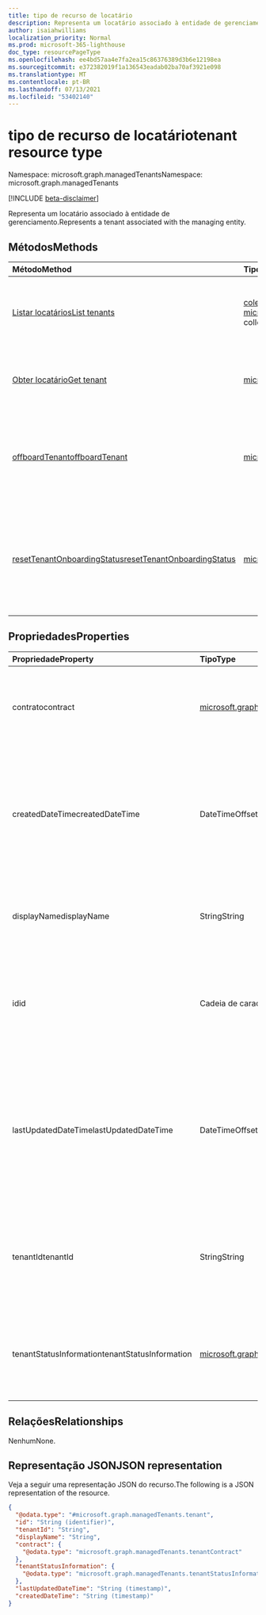 ```yaml
---
title: tipo de recurso de locatário
description: Representa um locatário associado à entidade de gerenciamento.
author: isaiahwilliams
localization_priority: Normal
ms.prod: microsoft-365-lighthouse
doc_type: resourcePageType
ms.openlocfilehash: ee4bd57aa4e7fa2ea15c86376389d3b6e12198ea
ms.sourcegitcommit: e372382019f1a136543eadab02ba70af3921e098
ms.translationtype: MT
ms.contentlocale: pt-BR
ms.lasthandoff: 07/13/2021
ms.locfileid: "53402140"
---
```

# <a name="tenant-resource-type"></a><span data-ttu-id="af47e-103">tipo de recurso de locatário</span><span class="sxs-lookup"><span data-stu-id="af47e-103">tenant resource type</span></span>

<span data-ttu-id="af47e-104">Namespace: microsoft.graph.managedTenants</span><span class="sxs-lookup"><span data-stu-id="af47e-104">Namespace: microsoft.graph.managedTenants</span></span>

[!INCLUDE [beta-disclaimer](../../includes/beta-disclaimer.md)]

<span data-ttu-id="af47e-105">Representa um locatário associado à entidade de gerenciamento.</span><span class="sxs-lookup"><span data-stu-id="af47e-105">Represents a tenant associated with the managing entity.</span></span>

## <a name="methods"></a><span data-ttu-id="af47e-106">Métodos</span><span class="sxs-lookup"><span data-stu-id="af47e-106">Methods</span></span>
|<span data-ttu-id="af47e-107">Método</span><span class="sxs-lookup"><span data-stu-id="af47e-107">Method</span></span>|<span data-ttu-id="af47e-108">Tipo de retorno</span><span class="sxs-lookup"><span data-stu-id="af47e-108">Return type</span></span>|<span data-ttu-id="af47e-109">Descrição</span><span class="sxs-lookup"><span data-stu-id="af47e-109">Description</span></span>|
|:---|:---|:---|
|[<span data-ttu-id="af47e-110">Listar locatários</span><span class="sxs-lookup"><span data-stu-id="af47e-110">List tenants</span></span>](../api/managedtenants-managedtenant-list-tenants.md)|<span data-ttu-id="af47e-111">[coleção microsoft.graph.managedTenants.tenant](../resources/managedtenants-tenant.md)</span><span class="sxs-lookup"><span data-stu-id="af47e-111">[microsoft.graph.managedTenants.tenant](../resources/managedtenants-tenant.md) collection</span></span>|<span data-ttu-id="af47e-112">Obter uma lista dos objetos [de locatário](../resources/managedtenants-tenant.md) e suas propriedades.</span><span class="sxs-lookup"><span data-stu-id="af47e-112">Get a list of the [tenant](../resources/managedtenants-tenant.md) objects and their properties.</span></span>|
|[<span data-ttu-id="af47e-113">Obter locatário</span><span class="sxs-lookup"><span data-stu-id="af47e-113">Get tenant</span></span>](../api/managedtenants-tenant-get.md)|[<span data-ttu-id="af47e-114">microsoft.graph.managedTenants.tenant</span><span class="sxs-lookup"><span data-stu-id="af47e-114">microsoft.graph.managedTenants.tenant</span></span>](../resources/managedtenants-tenant.md)|<span data-ttu-id="af47e-115">Leia as propriedades e as relações de um [objeto tenant.](../resources/managedtenants-tenant.md)</span><span class="sxs-lookup"><span data-stu-id="af47e-115">Read the properties and relationships of a [tenant](../resources/managedtenants-tenant.md) object.</span></span>|
|[<span data-ttu-id="af47e-116">offboardTenant</span><span class="sxs-lookup"><span data-stu-id="af47e-116">offboardTenant</span></span>](../api/managedtenants-tenant-offboardtenant.md)|[<span data-ttu-id="af47e-117">microsoft.graph.managedTenants.tenant</span><span class="sxs-lookup"><span data-stu-id="af47e-117">microsoft.graph.managedTenants.tenant</span></span>](../resources/managedtenants-tenant.md)|<span data-ttu-id="af47e-118">Desempla um locatário da plataforma de gerenciamento de vários locatários.</span><span class="sxs-lookup"><span data-stu-id="af47e-118">Off boards a tenant from the multi-tenant management platform.</span></span>|
|[<span data-ttu-id="af47e-119">resetTenantOnboardingStatus</span><span class="sxs-lookup"><span data-stu-id="af47e-119">resetTenantOnboardingStatus</span></span>](../api/managedtenants-tenant-resettenantonboardingstatus.md)|[<span data-ttu-id="af47e-120">microsoft.graph.managedTenants.tenant</span><span class="sxs-lookup"><span data-stu-id="af47e-120">microsoft.graph.managedTenants.tenant</span></span>](../resources/managedtenants-tenant.md)|<span data-ttu-id="af47e-121">Redefine o status de integração do locatário com a plataforma de gerenciamento de vários locatários.</span><span class="sxs-lookup"><span data-stu-id="af47e-121">Resets the tenant onboarding status with the multi-tenant management platform.</span></span>|

## <a name="properties"></a><span data-ttu-id="af47e-122">Propriedades</span><span class="sxs-lookup"><span data-stu-id="af47e-122">Properties</span></span>
|<span data-ttu-id="af47e-123">Propriedade</span><span class="sxs-lookup"><span data-stu-id="af47e-123">Property</span></span>|<span data-ttu-id="af47e-124">Tipo</span><span class="sxs-lookup"><span data-stu-id="af47e-124">Type</span></span>|<span data-ttu-id="af47e-125">Descrição</span><span class="sxs-lookup"><span data-stu-id="af47e-125">Description</span></span>|
|:---|:---|:---|
|<span data-ttu-id="af47e-126">contrato</span><span class="sxs-lookup"><span data-stu-id="af47e-126">contract</span></span>|[<span data-ttu-id="af47e-127">microsoft.graph.managedTenants.tenantContract</span><span class="sxs-lookup"><span data-stu-id="af47e-127">microsoft.graph.managedTenants.tenantContract</span></span>](../resources/managedtenants-tenantcontract.md)|<span data-ttu-id="af47e-128">Os detalhes do relacionamento do locatário com a entidade de gerenciamento.</span><span class="sxs-lookup"><span data-stu-id="af47e-128">The relationship details for the tenant with the managing entity.</span></span>|
|<span data-ttu-id="af47e-129">createdDateTime</span><span class="sxs-lookup"><span data-stu-id="af47e-129">createdDateTime</span></span>|<span data-ttu-id="af47e-130">DateTimeOffset</span><span class="sxs-lookup"><span data-stu-id="af47e-130">DateTimeOffset</span></span>|<span data-ttu-id="af47e-131">A data e a hora em que o locatário foi criado na plataforma de gerenciamento de vários locatários.</span><span class="sxs-lookup"><span data-stu-id="af47e-131">The date and time the tenant was created in the multi-tenant management platform.</span></span> <span data-ttu-id="af47e-132">Opcional.</span><span class="sxs-lookup"><span data-stu-id="af47e-132">Optional.</span></span> <span data-ttu-id="af47e-133">Somente leitura.</span><span class="sxs-lookup"><span data-stu-id="af47e-133">Read-only.</span></span>|
|<span data-ttu-id="af47e-134">displayName</span><span class="sxs-lookup"><span data-stu-id="af47e-134">displayName</span></span>|<span data-ttu-id="af47e-135">String</span><span class="sxs-lookup"><span data-stu-id="af47e-135">String</span></span>|<span data-ttu-id="af47e-136">O nome de exibição do locatário.</span><span class="sxs-lookup"><span data-stu-id="af47e-136">The display name for the tenant.</span></span> <span data-ttu-id="af47e-137">Obrigatório.</span><span class="sxs-lookup"><span data-stu-id="af47e-137">Required.</span></span> <span data-ttu-id="af47e-138">Somente leitura.</span><span class="sxs-lookup"><span data-stu-id="af47e-138">Read-only.</span></span>|
|<span data-ttu-id="af47e-139">id</span><span class="sxs-lookup"><span data-stu-id="af47e-139">id</span></span>|<span data-ttu-id="af47e-140">Cadeia de caracteres</span><span class="sxs-lookup"><span data-stu-id="af47e-140">String</span></span>|<span data-ttu-id="af47e-141">O Azure Active Directory do locatário para o locatário.</span><span class="sxs-lookup"><span data-stu-id="af47e-141">The Azure Active Directory tenant identifier for the tenant.</span></span> <span data-ttu-id="af47e-142">Obrigatório.</span><span class="sxs-lookup"><span data-stu-id="af47e-142">Required.</span></span> <span data-ttu-id="af47e-143">Somente leitura.</span><span class="sxs-lookup"><span data-stu-id="af47e-143">Read-only.</span></span>|
|<span data-ttu-id="af47e-144">lastUpdatedDateTime</span><span class="sxs-lookup"><span data-stu-id="af47e-144">lastUpdatedDateTime</span></span>|<span data-ttu-id="af47e-145">DateTimeOffset</span><span class="sxs-lookup"><span data-stu-id="af47e-145">DateTimeOffset</span></span>|<span data-ttu-id="af47e-146">A data e a hora em que o locatário foi atualizado pela última vez na plataforma de gerenciamento de vários locatários.</span><span class="sxs-lookup"><span data-stu-id="af47e-146">The date and time the tenant was last updated within the multi-tenant management platform.</span></span> <span data-ttu-id="af47e-147">Opcional.</span><span class="sxs-lookup"><span data-stu-id="af47e-147">Optional.</span></span> <span data-ttu-id="af47e-148">Somente leitura.</span><span class="sxs-lookup"><span data-stu-id="af47e-148">Read-only.</span></span>|
|<span data-ttu-id="af47e-149">tenantId</span><span class="sxs-lookup"><span data-stu-id="af47e-149">tenantId</span></span>|<span data-ttu-id="af47e-150">String</span><span class="sxs-lookup"><span data-stu-id="af47e-150">String</span></span>|<span data-ttu-id="af47e-151">O Azure Active Directory do locatário para o [locatário gerenciado.](../resources/managedtenants-tenant.md)</span><span class="sxs-lookup"><span data-stu-id="af47e-151">The Azure Active Directory tenant identifier for the [managed tenant](../resources/managedtenants-tenant.md).</span></span> <span data-ttu-id="af47e-152">Opcional.</span><span class="sxs-lookup"><span data-stu-id="af47e-152">Optional.</span></span> <span data-ttu-id="af47e-153">Somente leitura.</span><span class="sxs-lookup"><span data-stu-id="af47e-153">Read-only.</span></span>|
|<span data-ttu-id="af47e-154">tenantStatusInformation</span><span class="sxs-lookup"><span data-stu-id="af47e-154">tenantStatusInformation</span></span>|[<span data-ttu-id="af47e-155">microsoft.graph.managedTenants.tenantStatusInformation</span><span class="sxs-lookup"><span data-stu-id="af47e-155">microsoft.graph.managedTenants.tenantStatusInformation</span></span>](../resources/managedtenants-tenantstatusinformation.md)|<span data-ttu-id="af47e-156">As informações de status de integração do locatário.</span><span class="sxs-lookup"><span data-stu-id="af47e-156">The onboarding status information for the tenant.</span></span> <span data-ttu-id="af47e-157">Opcional.</span><span class="sxs-lookup"><span data-stu-id="af47e-157">Optional.</span></span> <span data-ttu-id="af47e-158">Somente leitura.</span><span class="sxs-lookup"><span data-stu-id="af47e-158">Read-only.</span></span>|

## <a name="relationships"></a><span data-ttu-id="af47e-159">Relações</span><span class="sxs-lookup"><span data-stu-id="af47e-159">Relationships</span></span>
<span data-ttu-id="af47e-160">Nenhum</span><span class="sxs-lookup"><span data-stu-id="af47e-160">None.</span></span>

## <a name="json-representation"></a><span data-ttu-id="af47e-161">Representação JSON</span><span class="sxs-lookup"><span data-stu-id="af47e-161">JSON representation</span></span>
<span data-ttu-id="af47e-162">Veja a seguir uma representação JSON do recurso.</span><span class="sxs-lookup"><span data-stu-id="af47e-162">The following is a JSON representation of the resource.</span></span>
<!-- {
  "blockType": "resource",
  "keyProperty": "id",
  "@odata.type": "microsoft.graph.managedTenants.tenant",
  "baseType": "microsoft.graph.entity",
  "openType": false
}
-->
``` json
{
  "@odata.type": "#microsoft.graph.managedTenants.tenant",
  "id": "String (identifier)",
  "tenantId": "String",
  "displayName": "String",
  "contract": {
    "@odata.type": "microsoft.graph.managedTenants.tenantContract"
  },
  "tenantStatusInformation": {
    "@odata.type": "microsoft.graph.managedTenants.tenantStatusInformation"
  },
  "lastUpdatedDateTime": "String (timestamp)",
  "createdDateTime": "String (timestamp)"
}
```
